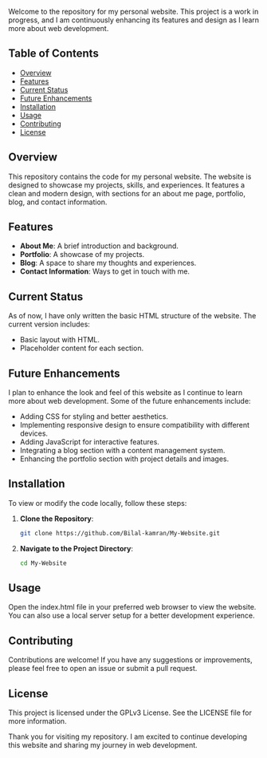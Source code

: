 Welcome to the repository for my personal website. This project is a work in progress, and I am continuously enhancing its features and design as I learn more about web development.

## Table of Contents
- [Overview](#overview)
- [Features](#features)
- [Current Status](#current-status)
- [Future Enhancements](#future-enhancements)
- [Installation](#installation)
- [Usage](#usage)
- [Contributing](#contributing)
- [License](#license)

## Overview
This repository contains the code for my personal website. The website is designed to showcase my projects, skills, and experiences. It features a clean and modern design, with sections for an about me page, portfolio, blog, and contact information.

## Features
- **About Me**: A brief introduction and background.
- **Portfolio**: A showcase of my projects.
- **Blog**: A space to share my thoughts and experiences.
- **Contact Information**: Ways to get in touch with me.

## Current Status
As of now, I have only written the basic HTML structure of the website. The current version includes:
- Basic layout with HTML.
- Placeholder content for each section.

## Future Enhancements
I plan to enhance the look and feel of this website as I continue to learn more about web development. Some of the future enhancements include:
- Adding CSS for styling and better aesthetics.
- Implementing responsive design to ensure compatibility with different devices.
- Adding JavaScript for interactive features.
- Integrating a blog section with a content management system.
- Enhancing the portfolio section with project details and images.

## Installation
To view or modify the code locally, follow these steps:

1. **Clone the Repository**:
   ```sh
   git clone https://github.com/Bilal-kamran/My-Website.git
   
2. **Navigate to the Project Directory**:
   ```sh
   cd My-Website

## Usage
Open the index.html file in your preferred web browser to view the website. You can also use a local server setup for a better development experience.

## Contributing
Contributions are welcome! If you have any suggestions or improvements, please feel free to open an issue or submit a pull request.

## License
This project is licensed under the GPLv3 License. See the LICENSE file for more information.

Thank you for visiting my repository. I am excited to continue developing this website and sharing my journey in web development.
